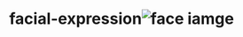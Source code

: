 # facial-expression![face iamge](https://github.com/sajidshaik11017/facial-expression/assets/111382092/24d58fbe-48a1-4d3b-90f9-816644d4f1fd)



